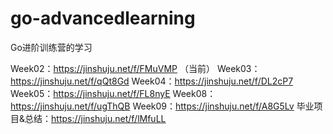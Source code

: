 # go-advancedlearning
Go进阶训练营的学习

Week02：https://jinshuju.net/f/FMuVMP （当前）
Week03：https://jinshuju.net/f/qQt8Gd
Week04：https://jinshuju.net/f/DL2cP7
Week05：https://jinshuju.net/f/FL8nyE
Week08：https://jinshuju.net/f/ugThQB
Week09：https://jinshuju.net/f/A8G5Lv
毕业项目&总结：https://jinshuju.net/f/lMfuLL
